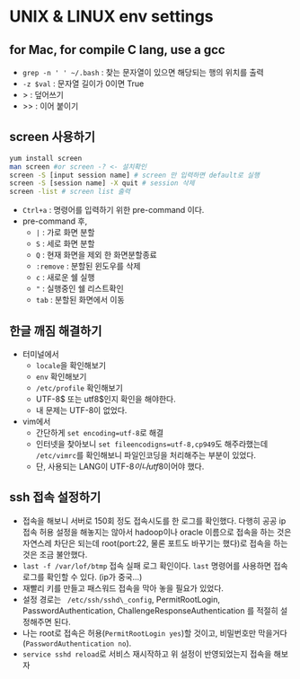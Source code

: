 # UNIX & LINUX env settings
## for Mac, for compile C lang, use a gcc

- ```grep -n ' ' ~/.bash``` : 찾는 문자열이 있으면 해당되는 행의 위치를 출력 
- ```-z $val``` : 문자열 길이가 0이면 True
- \> : 덮어쓰기
- \>\> : 이어 붙이기

## screen 사용하기
```sh
yum install screen
man screen #or screen -? <- 설치확인
screen -S [input session name] # screen 만 입력하면 default로 실행
screen -S [session name] -X quit # session 삭제
screen -list # screen list 출력
```
- `Ctrl+a` : 명령어를 입력하기 위한 pre-command 이다.
- pre-command 후, 
    - `|` : 가로 화면 분할
    - `S` : 세로 화면 분할
    - `Q` : 현재 화면을 제외 한 화면분할종료
    - `:remove` : 분할된 윈도우를 삭제
    - `c` : 새로운 쉘 실행
    - `"` : 실행중인 쉘 리스트확인
    - `tab` : 분할된 화면에서 이동 

## 한글 깨짐 해결하기
- 터미널에서
	- `locale`을 확인해보기
	- `env` 확인해보기
	- `/etc/profile` 확인해보기
	- UTF-8$ 또는 utf8$인지 확인을 해야한다.
	- 내 문제는 UTF-8이 없었다.
- vim에서
	- 간단하게 `set encoding=utf-8`로 해결
	- 인터넷을 찾아보니 `set fileencodigns=utf-8,cp949`도 해주라했는데 `/etc/vimrc`를 확인해보니 파일인코딩을 처리해주는 부분이 있었다.
	- 단, 사용되는 LANG이 UTF-8$이나 utf8$이어야 했다.

## ssh 접속 설정하기
- 접속을 해보니 서버로 150회 정도 접속시도를 한 로그를 확인했다. 다행히 공공 ip 접속 허용 설정을 해놓지는 않아서 hadoop이나 oracle 이름으로 접속을 하는 것은 자연스레 차단은 되는데 root(port:22, 물론 포트도 바꾸기는 했다)로 접속을 하는 것은 조금 불안했다.
- `last -f /var/lof/btmp` 접속 실패 로그 확인이다. `last` 명령어를 사용하면 접속 로그를 확인할 수 있다. (ip가 중국...)
- 재빨리 키를 만들고 패스워드 접속을 막아 놓을 필요가 있었다.
- 설정 경로는 ` /etc/ssh/sshd\_config`, PermitRootLogin, PasswordAuthentication, ChallengeResponseAuthentication 를 적절히 설정해주면 된다.
- 나는 root로 접속은 허용(`PermitRootLogin yes`)할 것이고, 비밀번호만 막을거다(`PasswordAuthentication no`).
- `service sshd reload`로 서비스 재시작하고 위 설정이 반영되었는지 접속을 해보자
